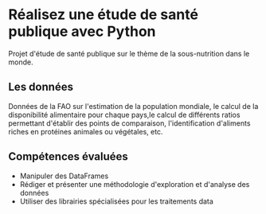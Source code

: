 # Réalisez une étude de santé publique avec Python
Projet d'étude de santé publique sur le thème de la sous-nutrition dans le monde.

## Les données

Données de la FAO sur l'estimation de la population mondiale, le calcul de la disponibilité alimentaire pour chaque pays,le  calcul de différents ratios permettant d'établir des points de comparaison, l'identification d'aliments riches en protéines animales ou végétales, etc.

## Compétences évaluées

* Manipuler des DataFrames
* Rédiger et présenter une méthodologie d'exploration et d'analyse des données
* Utiliser des librairies spécialisées pour les traitements data
